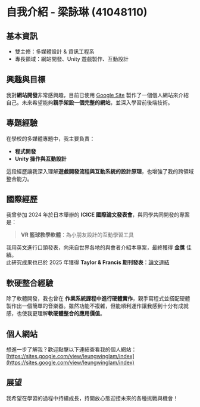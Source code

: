 # 自我介紹 - 梁詠琳 (41048110)

## 基本資訊
- 雙主修：多媒體設計 & 資訊工程系  
- 專長領域：網站開發、Unity 遊戲製作、互動設計  

## 興趣與目標
我對**網站開發**非常感興趣，目前已使用 [Google Site](https://sites.google.com/view/leungwinglam/index) 製作了一個個人網站來介紹自己。未來希望能夠**親手架設一個完整的網站**，並深入學習前後端技術。

## 專題經驗
在學校的多媒體專題中，我主要負責：
- **程式開發**
- **Unity 操作與互動設計**

這段經歷讓我深入理解**遊戲開發流程與互動系統的設計原理**，也增強了我的跨領域整合能力。

## 國際經歷
我曾參加 2024 年於日本舉辦的 **ICICE 國際論文發表會**，與同學共同開發的專案是：

> **VR 籃球教學軟體**：為小朋友設計的互動學習工具

我用英文進行口頭發表，向來自世界各地的與會者介紹本專案，最終獲得 **金獎** 佳績。  
此研究成果也已於 2025 年獲得 **Taylor & Francis 期刊發表**：[論文連結](https://app.box.com/s/99x1h0ibid1qzme7p45s8n9keos0b2rw)

## 軟硬整合經驗
除了軟體開發，我也曾在 **作業系統課程中進行硬體實作**，親手寫程式並搭配硬體製作出一個簡單的音樂器。雖然功能不複雜，但能順利運作讓我感到十分有成就感，也使我更理解**軟硬體整合的應用價值**。

## 個人網站
想進一步了解我？歡迎點擊以下連結查看我的個人網站：  
 [https://sites.google.com/view/leungwinglam/index](https://sites.google.com/view/leungwinglam/index)

## 展望
我希望在學習的過程中持續成長，持開放心態迎接未來的各種挑戰與機會！
